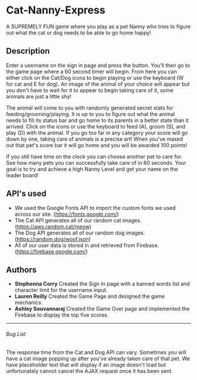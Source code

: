 # Cat-Nanny-Express
A SUPREMELY FUN game where you play as a pet Nanny who tries to figure out what the cat or dog needs to be able to go home happy!

## Description

Enter a username on the sign in page and press the button. You'll then go to the game page where a 60 second timer will begin. From here you can either click on the Cat/Dog icons to begin playing or use the keyboard (W for cat and E for dog). An image of the animal of your choice will appear but you don't have to wait for it to appear to begin taking care of it, some animals are just a little shy! 

The animal will come to you with randomly generated secret stats for feeding/grooming/playing. It is up to you to figure out what the animal needs to fill its status bar and go home to its parents in a better state than it arrived. Click on the icons or use the keyboard to feed (A), groom (S), and play (D) with the animal. If you go too far in any category your score will go down by one, taking care of animals is a precise art! When you've maxed out that pet's score bar it will go home and you will be awarded 100 points! 

If you still have time on the clock you can choose another pet to care for. See how many pets you can successfully take care of in 60 seconds. Your goal is to try and achieve a high Nanny Level and get your name on the leader board!

## API's used

- We used the Google Fonts API to import the custom fonts we used across our site. (https://fonts.google.com/)
- The Cat API generates all of our random cat images. (https://aws.random.cat/meow)
- The Dog API generates all of our random dog images. (https://random.dog/woof.json)
- All of our user data is stored in and retrieved from Firebase. (https://firebase.google.com/)

## Authors

- **Stephenna Corry**
    Created the Sign In page with a banned words list and character limit for the username input.
- **Lauren Reilly**
    Created the Game Page and designed the game mechanics.
- **Ashley Souvannaraj**
    Created the Game Over page and implemented the Firebase to display the top five scores.

---    

###### Bug List
The response time from the Cat and Dog API can vary. Sometimes you will have a cat image popping up after you've already taken care of that pet. We have placeholder text that will display if an image doesn't load but unfortunately cannot cancel the AJAX request once it has been sent. 